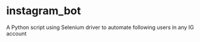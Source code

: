 # instagram_bot
A Python script using Selenium driver to automate following users in any IG account
